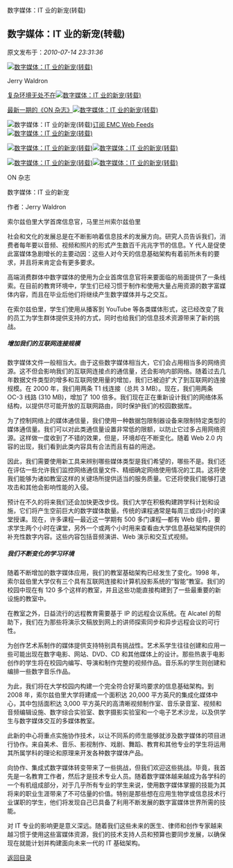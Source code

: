 数字媒体：IT 业的新宠(转载)
## 数字媒体：IT 业的新宠(转载)

 原文发布于：*2010-07-14 23:31:36*

[![数字媒体：IT&nbsp;<wbr>业的新宠(转载)](http&#58;//china.emc.com/images/leadership/article12-primetime-img2.jpg)](http&#58;//china.emc.com/#)

Jerry Waldron

[
复杂环境无处不在![数字媒体：IT&nbsp;<wbr>业的新宠(转载)](http&#58;//china.emc.com/images/common/btn_blue_arrows_box_right.gif)](http&#58;//china.emc.com/leadership/business-view/complicated-environments-r-us.htm)

[
最新一期的《ON 杂志》![数字媒体：IT&nbsp;<wbr>业的新宠(转载)](http&#58;//china.emc.com/images/common/btn_blue_arrows_box_right.gif)](http&#58;//www.emc.com/about/destination/on_magazine/)

![数字媒体：IT&nbsp;<wbr>业的新宠(转载)](http&#58;//china.emc.com/images/common/icon_rss_feed.gif)[订阅 EMC Web Feeds ![数字媒体：IT&nbsp;<wbr>业的新宠(转载)](http&#58;//china.emc.com/images/common/btn_blue_arrows_box_right.gif)](http&#58;//china.emc.com/#)

[![数字媒体：IT&nbsp;<wbr>业的新宠(转载)](http&#58;//china.emc.com/images/common/btn_send_to_printer.gif)](http&#58;//china.emc.com/#)[![数字媒体：IT&nbsp;<wbr>业的新宠(转载)](http&#58;//china.emc.com/images/common/btn_printpage_back.gif)](http&#58;//china.emc.com/#)

[![数字媒体：IT&nbsp;<wbr>业的新宠(转载)](http&#58;//china.emc.com/images/common/btn_email.gif)](http&#58;//china.emc.com/#)[![数字媒体：IT&nbsp;<wbr>业的新宠(转载)](http&#58;//china.emc.com/images/common/btn_print.gif)](http&#58;//china.emc.com/#)

ON 杂志

数字媒体：IT 业的新宠

作者：Jerry Waldron

索尔兹伯里大学首席信息官，马里兰州索尔兹伯里

社会和文化的发展总是在不断影响着信息技术的发展方向。研究人员告诉我们，消费者每年要以音频、视频和照片的形式产生数百千兆兆字节的信息。Y
代人是促使此富媒体急剧增长的主要动因：这些人对今天的信息基础架构有着前所未有的要求，并且将来肯定会有更多要求。

高端消费群体中数字媒体的使用为企业首席信息官将来要面临的局面提供了一条线索。在目前的教育环境中，学生们已经习惯于制作和使用大量占用资源的数字富媒体内容，而且在毕业后他们将继续产生数字媒体并与之交互。

在索尔兹伯里，学生们使用从播客到 YouTube
等各类媒体形式，这已经改变了我的员工为学生群体提供支持的方式，同时也给我们的信息技术资源带来了新的挑战。

##### 增加我们的互联网连接规模

数字媒体文件一般相当大。由于这些数字媒体相当大，它们会占用相当多的网络资源。这不但会影响我们的互联网连接点的通信量，还会影响内部网络。随着过去几年数据文件类型的增多和互联网使用量的增加，我们已被迫扩大了到互联网的连接规模。在
2000 年，我们用两条 T1 线连接（总共 3 MB）。现在，我们用两条 OC-3 线路 (310 MB)，增加了 100
倍多。我们现在正在重新设计我们的网络体系结构，以提供尽可能开放的互联网路由，同时保护我们的校园数据库。

为了控制网络上的媒体通信量，我们使用一种数据包限制器设备来限制特定类型的媒体通信量。我们可以对此类通信量设置非常低的限额，以防止它过多占用网络资源。这样做一度收到了不错的效果，但是，环境却在不断变化。随着
Web 2.0 内容的出现，我们看到此类内容具有合法而且有益的用途。

因此，我们需要使用新工具来辨别哪些媒体类型是我们希望的，哪些不是。我们还在评估一些允许我们监控网络通信量文件、精细确定网络使用情况的工具。这将使我们能够为诸如教室这样的关键场所提供适当的服务质量。它还将使我们能够打退攻击和其他会影响性能的入侵。

预计在不久的将来我们还会加快更改步伐。我们大学在积极构建跨学科计划和设施，它们将产生空前巨大的数字媒体数量。传统的课程通常是每周三或四小时的课堂授课。现在，许多课程—最近这一学期有
500 多门课程—都有 Web
组件，要求学生两个小时在课堂，另外一个或两个小时用来查看由大学信息基础架构提供的补充性数字内容。这些内容包括音频演讲、Web
演示和交互式视频。

##### 我们不断变化的学习环境

随着不断增加的数字媒体应用，我们的教室基础架构已经发生了变化。1998
年，索尔兹伯里大学仅有三个具有互联网连接和计算机投影系统的“智能”教室。我们的校园中现在有 120
多个这样的教室，并且这些功能直接构建到了一些最重要的新设施的教室中。

在教室之外，日益流行的远程教育需要基于 IP 的远程会议系统。在 Alcatel
的帮助下，我们在为那些将演示文稿放到网上的讲师探索同步和异步远程会议的可行性。

为创作艺术系制作的媒体提供支持特别具有挑战性。艺术系学生往往创建和应用一些可能出现在数字电影、网站、DVD、CD
和其他媒体上的设计。那些热衷于电影创作的学生将在校园内编写、导演和制作完整的视频作品。音乐系的学生则创建和编排一些数字音乐作品。

为此，我们将在大学校园内构建一个完全符合好莱坞要求的信息基础架构。到 2008 年，索尔兹伯里大学将建成一个面积达 20,000
平方英尺的集成化媒体中心，其中包括面积达 3,000
平方英尺的高清晰视频制作室、音乐录音室、视频和音频编辑设施、数字综合实验室、数字摄影实验室和一个电子艺术沙龙，以及供学生与数字媒体交互的多媒体教室。

此新的中心将重点实施协作技术，以让不同系的师生能够就涉及数字媒体的项目进行协作。来自美术、音乐、影视制作、戏剧、舞蹈、教育和其他专业的学生将运用其所属学科的理论和原理来开发各种数字媒体产品。

向协作、集成式数字媒体转变带来了一些挑战，但我们欢迎这些挑战。毕竟，我首先是一名教育工作者，然后才是技术专业人员。随着数字媒体越来越成为各学科的一个有机组成部分，对于几乎所有专业的学生来说，使用数字媒体掌握的技能为其将来的职业生涯带来了不可估量的价值。特别是那些想在应用生物学或信息技术行业谋职的学生，他们将发现自己已具备了利用不断发展的数字富媒体世界所需的技能。

对 IT
专业的影响更是意义深远。随着我们这些未来的医生、律师和创作专家越来越习惯于使用这些富媒体资源，我们的技术支持人员和预算也要同步发展，以确保现在就能计划并构建面向未来一代的
IT 基础架构。

[返回目录](index.html)
